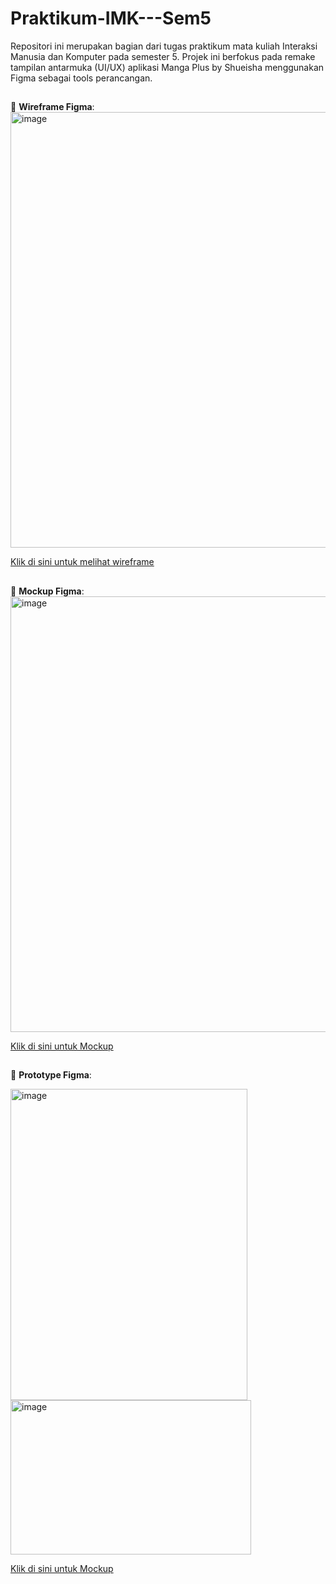 # Praktikum-IMK---Sem5
Repositori ini merupakan bagian dari tugas praktikum mata kuliah Interaksi Manusia dan Komputer pada semester 5. Projek ini berfokus pada remake tampilan antarmuka (UI/UX) aplikasi Manga Plus by Shueisha menggunakan Figma sebagai tools perancangan.

##
🔗 **Wireframe Figma**:
<img width="1496" height="697" alt="image" src="https://github.com/user-attachments/assets/bb0ceac8-f3cd-4619-b669-45f41445cdb4" />

[Klik di sini untuk melihat wireframe](https://www.figma.com/design/vvtzmrt9fdiZ4MDA0OHemM/WireFrame-Remake-Analisis-Manga-Plus?node-id=2-2&t=QPjQZdaCGgP14lNo-0)

##
🔗 **Mockup Figma**:
<img width="1497" height="697" alt="image" src="https://github.com/user-attachments/assets/274f6aa8-5886-4712-9928-dd01fe374fb6" />

[Klik di sini untuk Mockup](https://www.figma.com/design/qaqnKfSVRKAIpQExbSO7VJ/Remake-Analisis-Manga-Plus?node-id=0-1&p=f&t=wxC0pARqdRxZHtwN-0)


##
🔗 **Prototype Figma**:

<img width="379" height="498" alt="image" src="https://github.com/user-attachments/assets/da4bb83e-de4e-46be-bc6a-0fbe7d6c245a" />
<img width="385" height="247" alt="image" src="https://github.com/user-attachments/assets/a21eb271-123a-41fb-b226-447323ea1ea8" />

[Klik di sini untuk Mockup](https://www.figma.com/proto/qaqnKfSVRKAIpQExbSO7VJ/Remake-Analisis-Manga-Plus?node-id=1-2&node-type=canvas&t=LGn60giSncvusMnj-1&scaling=scale-down&content-scaling=fixed&page-id=0%3A1&starting-point-node-id=1%3A2)




